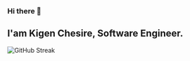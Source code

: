 ### Hi there 👋

##  I'am Kigen Chesire, Software Engineer.
![GitHub Streak](https://github-readme-streak-stats.herokuapp.com/?user=kigenchesire)
<!--
**kigenchesire/kigenchesire** is a ✨ _special_ ✨ repository because its `README.md` (this file) appears on your GitHub profile.

Here are some ideas to get you started:

- 🔭 I’m currently working on ...
- 🌱 I’m currently learning ...
- 👯 I’m looking to collaborate on ...
- 🤔 I’m looking for help with ...
- 💬 Ask me about ...
- 📫 How to reach me: ...
- 😄 Pronouns: ...
- ⚡ Fun fact: ...
-->
